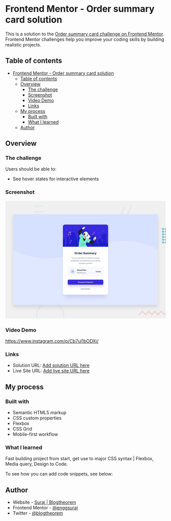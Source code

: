 # Frontend Mentor - Order summary card solution

This is a solution to the [Order summary card challenge on Frontend Mentor](https://www.frontendmentor.io/challenges/order-summary-component-QlPmajDUj). Frontend Mentor challenges help you improve your coding skills by building realistic projects. 

## Table of contents

- [Frontend Mentor - Order summary card solution](#frontend-mentor---order-summary-card-solution)
  - [Table of contents](#table-of-contents)
  - [Overview](#overview)
    - [The challenge](#the-challenge)
    - [Screenshot](#screenshot)
    - [Video Demo](#video-demo)
    - [Links](#links)
  - [My process](#my-process)
    - [Built with](#built-with)
    - [What I learned](#what-i-learned)
  - [Author](#author)


## Overview

### The challenge

Users should be able to:

- See hover states for interactive elements

### Screenshot

![Design preview for the Order summary card coding challenge](./design/desktop-preview.jpg)


### Video Demo

https://www.instagram.com/p/Cb7ul1bODXi/

### Links

- Solution URL: [Add solution URL here](https://github.com/enggsuraj/frontendtheorem/tree/main/order-summary)
- Live Site URL: [Add live site URL here](https://enggsuraj.github.io/frontendtheorem/order-summary/)

## My process

### Built with

- Semantic HTML5 markup
- CSS custom properties
- Flexbox
- CSS Grid
- Mobile-first workflow

### What I learned

Fast building project from start, get use to major CSS syntax | Flexbox, Media query, Design to Code.

To see how you can add code snippets, see below:

## Author

- Website - [ Suraj | Blogtheorem ](https://blogtheorem.com)
- Frontend Mentor - [ @enggsuraj ](https://www.frontendmentor.io/profile/enggsuraj)
- Twitter - [ @blogtheorem ](https://www.twitter.com/blogtheorem)
